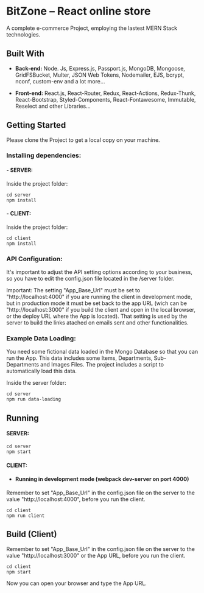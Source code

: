 # BitZone – React online store
A complete e-commerce Project, employing the lastest MERN Stack technologies.

## Built With

- **Back-end:** Node. Js, Express.js, Passport.js, MongoDB, Mongoose, GridFSBucket, Multer, JSON Web Tokens, Nodemailer, EJS, bcrypt, nconf, custom-env and a lot more…

- **Front-end:** React.js, React-Router, Redux, React-Actions, Redux-Thunk, React-Bootstrap, Styled-Components, React-Fontawesome, Immutable, Reselect and other Libraries…

## Getting Started

Please clone the Project to get a local copy on your machine.

### Installing dependencies:

#### - **SERVER:**

Inside the project folder:

```
cd server
npm install
```

#### - **CLIENT:**

Inside the project folder:

```
cd client
npm install
```

### API Configuration:

It's important to adjust the API setting options according to your business, so you have to edit the config.json file located in the /server folder.

Important: The setting "App_Base_Url" must be set to "http://localhost:4000" if you are running the client in development mode, but in production mode it must be set back to the app URL (wich can be "http://localhost:3000" if you build the client and open in the local browser, or the deploy URL where the App is located). That setting is used by the server to build the links atached on emails sent and other functionalities.

### Example Data Loading:

You need some fictional data loaded in the Mongo Database so that you can run the App. This data includes some Items, Departments, Sub-Departments and Images Files. The project includes a script to automatically load this data.

Inside the server folder:

```
cd server
npm run data-loading
```

## Running

#### SERVER:

```
cd server
npm start
```

#### CLIENT:

- #### Running in development mode (webpack dev-server on port 4000)

Remember to set "App_Base_Url" in the config.json file on the server to the value "http://localhost:4000", before you run the client.

```
cd client
npm run client
```

## Build (Client)

Remember to set "App_Base_Url" in the config.json file on the server to the value "http://localhost:3000" or the App URL, before you run the client.

```
cd client
npm start
```
Now you can open your browser and type the App URL.





